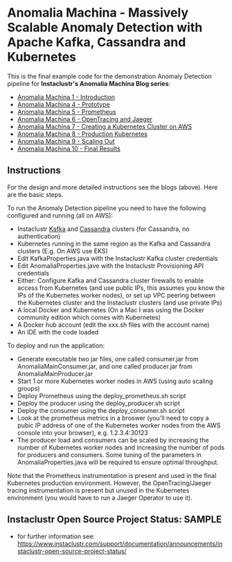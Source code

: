 # Anomalia Machina - Massively Scalable Anomaly Detection with Apache Kafka, Cassandra and Kubernetes
This is the final example code for the demonstration Anomaly Detection pipeline for **Instaclustr's Anomalia Machina Blog series**:

* [Anomalia Machina 1 - Introduction](https://www.instaclustr.com/anomalia-machina-1-massively-scalable-anomaly-detection-with-apache-kafka-and-cassandra/)
* [Anomalia Machina 4 - Prototype](https://www.instaclustr.com/anomalia-machina-4-prototype-massively-scalable-anomaly-detection-apache-kafka-cassandra/)
* [Anomalia Machina 5 - Prometheus](https://www.instaclustr.com/anomalia-machina-5-1-application-monitoring-prometheus-massively-scalable-anomaly-detection-apache-kafka-cassandra/)
* [Anomalia Machina 6 - OpenTracing and Jaeger](https://www.instaclustr.com/anomalia-machina-6-application-tracing-opentracing-massively-scalable-anomaly-detection-apache-kafka-cassandra/)
* [Anomalia Machina 7 - Creating a Kubernetes Cluster on AWS](https://www.instaclustr.com/anomalia-machina-7-application-deployment-kubernetes/)
* [Anomalia Machina 8 - Production Kubernetes](https://www.instaclustr.com/anomalia-machina-8-production-application-deployment-kubernetes-massively-scalable-anomaly-detection-apache-kafka-cassandra/)
* [Anomalia Machina 9 - Scaling Out](https://www.instaclustr.com/anomalia-machina-9-anomaly-detection-at-scale/)
* [Anomalia Machina 10 - Final Results](https://www.instaclustr.com/anomalia-machina-10-final-results-massively-scalable-anomaly-detection-with-apache-kafka-and-cassandra/)

## Instructions

For the design and more detailed instructions see the blogs (above). Here are the basic steps.

To run the Anomaly Detection pipeline you need to have the following configured and running (all on AWS):
* Instaclustr [Kafka](https://www.instaclustr.com/solutions/managed-apache-kafka/) and [Cassandra](https://www.instaclustr.com/solutions/managed-apache-cassandra/) clusters (for Cassandra, no authentication)
* Kubernetes running in the same region as the Kafka and Cassandra clusters (E.g. On AWS use EKS)
* Edit KafkaProperties.java with the Instaclustr Kafka cluster credentials
* Edit AnomaliaProperties.jave with the Instaclustr Provisioning API credentials
* Either: Configure Kafka and Cassandra cluster firewalls to enable access from Kubernetes (and use public IPs, this assumes you know the IPs of the Kubernetes worker nodes), or set up VPC peering between the Kubernetes cluster and the Instaclustr clusters (and use private IPs)
* A local Docker and Kubernetes (On a Mac I was using the Docker community edition which comes with Kubernetes)
* A Docker hub account (edit the xxx.sh files with the account name)
* An IDE with the code loaded

To deploy and run the application:
* Generate executable two jar files, one called consumer.jar from AnomaliaMainConsumer.jar, and one called producer.jar from AnomaliaMainProducer.jar
* Start 1 or more Kubernetes worker nodes in AWS (using auto scaling groups)
* Deploy Prometheus using the deploy_prometheus.sh script
* Deploy the producer using the deploy_producer.sh script
* Deploy the consumer using the deploy_consumer.sh script
* Look at the prometheus metrics in a broswer (you'll need to copy a pubic IP address of one of the Kubernetes worker nodes from the AWS console into your browser), e.g. 1.2.3.4:30123
* The producer load and consumers can be scaled by increasing the number of Kubernetes worker nodes and increasing the number of pods for producers and consumers.  Some tuning of the parameters in AnomaliaProperties.java will be required to ensure optimal throughput. 

Note that the Prometheus instrumentation is present and used in the final Kubernetes production environment. However, the OpenTracing/Jaeger tracing instrumentation is present but unused in the Kubernetes environment (you would have to run a Jaeger Operator to use it).

## Instaclustr Open Source Project Status: SAMPLE
- for further information see: https://www.instaclustr.com/support/documentation/announcements/instaclustr-open-source-project-status/
